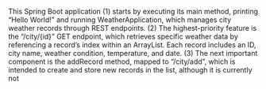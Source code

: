 This Spring Boot application (1) starts by executing its main method, printing “Hello World!” and running WeatherApplication, which manages city weather records through REST endpoints. (2) The highest-priority feature is the “/city/{id}” GET endpoint, which retrieves specific weather data by referencing a record’s index within an ArrayList. Each record includes an ID, city name, weather condition, temperature, and date. (3) The next important component is the addRecord method, mapped to “/city/add”, which is intended to create and store new records in the list, although it is currently not
